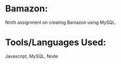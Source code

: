# Bamazon:

Ninth assignment on creating Bamazon using MySQL.

# Tools/Languages Used:

Javascript, MySQL, Node
